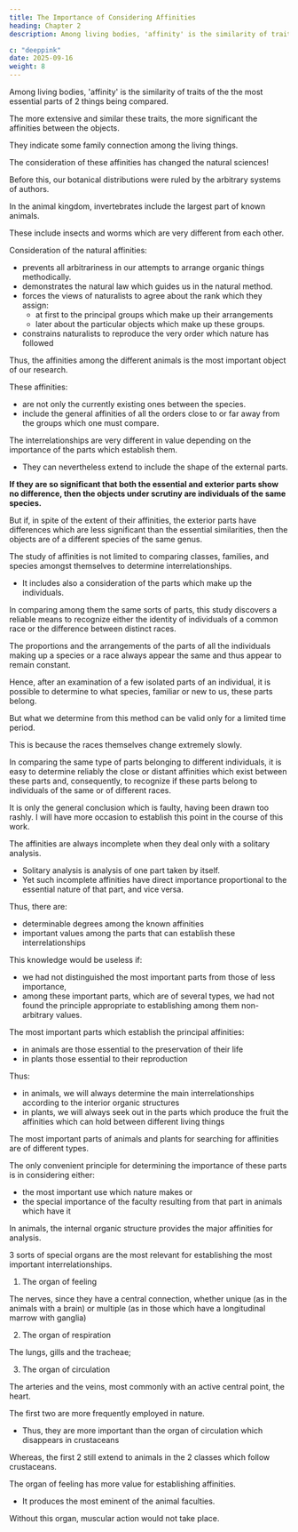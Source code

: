 ```yaml
---
title: The Importance of Considering Affinities
heading: Chapter 2
description: Among living bodies, 'affinity' is the similarity of traits of the the most essential parts of 2 things being compared.

c: "deeppink"
date: 2025-09-16
weight: 8
---
```


<!-- ()  analogous or-->

Among living bodies, 'affinity' is the similarity of traits of the the most essential parts of 2 things being compared.

<!-- , taken from the totality or the general features of their parts, but with more value attached to . -->

The more extensive and similar these traits, the more significant the affinities between the objects. 

They indicate some family connection among the living things.

 <!-- under consideration and make one aware of the need to bring them together in our distributions in a manner proportional to the significance of their affinities. -->

The consideration of these affinities has changed the natural sciences!

 <!-- have undergone in their progressive march since people started to pay serious attention to a , and above all since we determined the true principles concerning these affinities and their value! -->

Before this, our botanical distributions were ruled by the arbitrary systems of authors.

In the animal kingdom, invertebrates include the largest part of known animals.

These include insects and worms which are very different from each other.


<!-- These invertebrates showed in their distribution the most disparate collections, some under the name , including animals which, from any consideration of their affinities, are the most different and the most widely separated from each other. -->

<!-- Fortunately, matters have now changed in this respect. And from now on, if we continue to study natural history, its progress is guaranteed. -->

Consideration of the natural affinities:
- prevents all arbitrariness in our attempts to arrange organic things methodically. 
- demonstrates the natural law which guides us in the natural method. 
- forces the views of naturalists to agree about the rank which they assign:
  - at first to the principal groups which make up their arrangements
  - later about the particular objects which make up these groups. 
- constrains naturalists to reproduce the very order which nature has followed

Thus, the affinities among the different animals is the most important object of our research.

 <!-- must constitute, before any division or classification of them, -->

These affinities:
- are not only the currently existing ones between the species. 
- include the general affinities of all the orders close to or far away from the groups which one must compare.

<!-- In this discussion here of a consideration of the affinities, it is not a matter only of those which exist between the species; 

it is at the same time a question of determining  -->

The interrelationships are very different in value depending on the importance of the parts which establish them.
- They can nevertheless extend to include the shape of the external parts. 

**If they are so significant that both the essential and exterior parts show no difference, then the objects under scrutiny are individuals of the same species.** 

But if, in spite of the extent of their affinities, the exterior parts have differences which are less significant than the essential similarities, then the objects are of a different species of the same genus.

The study of affinities is not limited to comparing classes, families, and species amongst themselves to determine interrelationships.
- It includes also a consideration of the parts which make up the individuals. 
 <!-- which exist among these objects. -->

In comparing among them the same sorts of parts, this study discovers a reliable means to recognize either the identity of individuals of a common race or the difference between distinct races.

The proportions and the arrangements of the parts of all the individuals making up a species or a race always appear the same and thus appear to remain constant.

Hence, after an examination of a few isolated parts of an individual, it is possible to determine to what species, familiar or new to us, these parts belong.

<!-- This method is very conducive to the advancement of our knowledge about natural productions at the time which we are observing.  -->

But what we determine from this method can be valid only for a limited time period.

This is because the races themselves change extremely slowly.

<!-- These changes transformations occur only , at a rate which makes them always imperceptible to us, the proportions and arrangements of the parts always appear the same to the observer, who in practice never sees them change. And 

When he comes across some which have undergone these changes, since he has not been able to observe them, he assumes that the perceptible differences have always existed. -->

In comparing the same type of parts belonging to different individuals, it is easy to determine reliably the close or distant affinities which exist between these parts and, consequently, to recognize if these parts belong to individuals of the same or of different races.

It is only the general conclusion which is faulty, having been drawn too rashly. I will have more occasion to establish this point in the course of this work.

The affinities are always incomplete when they deal only with a solitary analysis.
- Solitary analysis is analysis of one part taken by itself.
- Yet such incomplete affinities have direct importance proportional to the essential nature of that part, and vice versa.

Thus, there are:
- determinable degrees among the known affinities
- important values among the parts that can establish these interrelationships

This knowledge would be useless if:
- we had not distinguished the most important parts from those of less importance,
- among these important parts, which are of several types, we had not found the principle appropriate to establishing among them non-arbitrary values.

The most important parts which establish the principal affinities:
- in animals are those essential to the preservation of their life
- in plants those essential to their reproduction

Thus:
- in animals, we will always determine the main interrelationships according to the interior organic structures
- in plants, we will always seek out in the parts which produce the fruit the affinities which can hold between different living things

The most important parts of animals and plants for searching for affinities are of different types.

The only convenient principle for determining the importance of these parts is in considering either:
- the most important use which nature makes or
- the special importance of the faculty resulting from that part in animals which have it

In animals, the internal organic structure provides the major affinities for analysis.

3 sorts of special organs are the most relevant for establishing the most important interrelationships. 

1. The organ of feeling

The nerves, since they have a central connection, whether unique (as in the animals with a brain) or multiple (as in those which have a longitudinal marrow with ganglia)

2. The organ of respiration

The lungs, gills and the tracheae;

3. The organ of circulation

The arteries and the veins, most commonly with an active central point, the heart.


The first two are more frequently employed in nature.
- Thus, they are more important than the organ of circulation which disappears in crustaceans

Whereas, the first 2 still extend to animals in the 2 classes which follow crustaceans.

The organ of feeling has more value for establishing affinities.
- It produces the most eminent of the animal faculties. 

Without this organ, muscular action would not take place.
